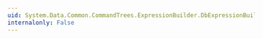 ```yaml
---
uid: System.Data.Common.CommandTrees.ExpressionBuilder.DbExpressionBuilder.Skip(System.Data.Common.CommandTrees.DbSortExpression,System.Data.Common.CommandTrees.DbExpression)
internalonly: False
---
```

